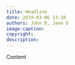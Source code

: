 ```yaml
---
title: Headline
date: 2019-03-06 13:38
authors: John D, Jane D
image-caption: 
copyright: 
description: 
---
```


Content